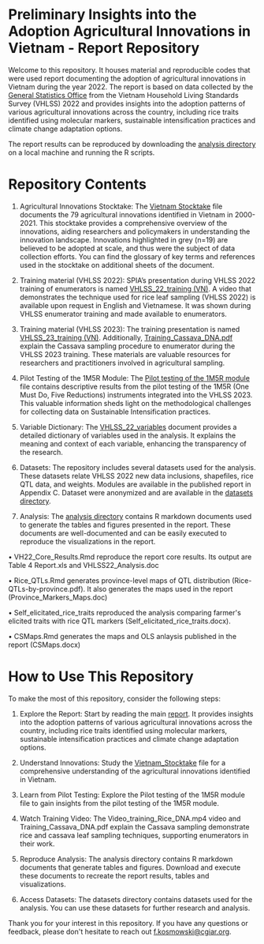 # Preliminary Insights into the Adoption Agricultural Innovations in Vietnam - Report Repository

Welcome to this repository. It houses material and reproducible codes that were used report documenting the adoption of agricultural innovations in Vietnam during the year 2022. The report is based on data collected by the [General Statistics Office](https://www.gso.gov.vn/en/homepage/) from the Vietnam Household Living Standards Survey (VHLSS) 2022 and provides insights into the adoption patterns of various agricultural innovations across the country, including rice traits identified using molecular markers, sustainable intensification practices and climate change adaptation options.

The report results can be reproduced by downloading the [analysis directory](https://raw.githubusercontent.com/CGIAR-SPIA/Vietnam-pre-report-2023/main/analysis) on a local machine and running the R scripts.

# Repository Contents

1.	Agricultural Innovations Stocktake: The [Vietnam Stocktake](https://raw.githubusercontent.com/CGIAR-SPIA/Vietnam-pre-report-2023/main/VN_Stocktake.xlsx) file documents the 79 agricultural innovations identified in Vietnam in 2000-2021. This stocktake provides a comprehensive overview of the innovations, aiding researchers and policymakers in understanding the innovation landscape. Innovations highlighted in grey (n=19) are believed to be adopted at scale, and thus were the subject of data collection efforts. You can find the glossary of key terms and references used in the stocktake on additional sheets of the document.
   
2. Training material (VHLSS 2022): SPIA’s presentation during VHLSS 2022 training of enumerators is named [VHLSS_22_training (VN)](https://raw.githubusercontent.com/CGIAR-SPIA/Vietnam-pre-report-2023/main/training/VHLSS_22_training_(VN).pdf). A video that demonstrates the technique used for rice leaf sampling (VHLSS 2022) is available upon request in English and Vietnamese. It was shown during VHLSS enumerator training and made available to enumerators.
   
3. Training material (VHLSS 2023): The training presentation is named [VHLSS_23_training (VN)](https://raw.githubusercontent.com/CGIAR-SPIA/Vietnam-pre-report-2023/main/training/VHLSS_23_training_(VN).pdf). Additionally, [Training_Cassava_DNA.pdf](https://raw.githubusercontent.com/CGIAR-SPIA/Vietnam-pre-report-2023/main/training/Training_Cassava_DNA.pdf) explain the Cassava sampling procedure to enumerator during the VHLSS 2023 training. These materials are valuable resources for researchers and practitioners involved in agricultural sampling.
   
4. Pilot Testing of the 1M5R Module: The [Pilot testing of the 1M5R module](https://raw.githubusercontent.com/CGIAR-SPIA/Vietnam-pre-report-2023/main/Pilot_testing_1M5R.html) file contains descriptive results from the pilot testing of the 1M5R (One Must Do, Five Reductions) instruments integrated into the VHLSS 2023. This valuable information sheds light on the methodological challenges for collecting data on Sustainable Intensification practices.
   
5. Variable Dictionary: The [VHLSS_22_variables](https://raw.githubusercontent.com/CGIAR-SPIA/Vietnam-pre-report-2023/main/datasets/VHLSS_22_variables.doc) document provides a detailed dictionary of variables used in the analysis. It explains the meaning and context of each variable, enhancing the transparency of the research.
   
6. Datasets: The repository includes several datasets used for the analysis. These datasets relate VHLSS 2022 new data inclusions, shapefiles, rice QTL data, and weights. Modules are available in the published report in Appendix C. Dataset were anonymized and are available in the [datasets directory](https://raw.githubusercontent.com/CGIAR-SPIA/Vietnam-pre-report-2023/main/datasets/).
    
7. Analysis: The [analysis directory](https://raw.githubusercontent.com/CGIAR-SPIA/Vietnam-pre-report-2023/main/analysis/) contains R markdown documents used to generate the tables and figures presented in the report. These documents are well-documented and can be easily executed to reproduce the visualizations in the report.
   
•	VH22_Core_Results.Rmd reproduce the report core results. Its output are Table 4 Report.xls and VHLSS22_Analysis.doc

•	Rice_QTLs.Rmd generates province-level maps of QTL distribution (Rice-QTLs-by-province.pdf). It also generates the maps used in the report (Province_Markers_Maps.doc)

•	Self_elicitated_rice_traits reproduced the analysis comparing farmer's elicited traits with rice QTL markers (Self_elicitated_rice_traits.docx).

•	CSMaps.Rmd generates the maps and OLS anlaysis published in the report (CSMaps.docx)

# How to Use This Repository

To make the most of this repository, consider the following steps:

1.	Explore the Report: Start by reading the main [report](). It provides insights into the adoption patterns of various agricultural innovations across the country, including rice traits identified using molecular markers, sustainable intensification practices and climate change adaptation options.
   
3.	Understand Innovations: Study the [Vietnam_Stocktake](https://raw.githubusercontent.com/CGIAR-SPIA/Vietnam-pre-report-2023/main/VN_Stocktake.xlsx) file for a comprehensive understanding of the agricultural innovations identified in Vietnam.
   
5.	Learn from Pilot Testing: Explore the Pilot testing of the 1M5R module file to gain insights from the pilot testing of the 1M5R module.
   
7.	Watch Training Video: The Video_training_Rice_DNA.mp4 video and Training_Cassava_DNA.pdf explain the Cassava sampling demonstrate rice and cassava leaf sampling techniques, supporting enumerators in their work.
   
9.	Reproduce Analysis: The analysis directory contains R markdown documents that generate tables and figures. Download and execute these documents to recreate the report results, tables and visualizations.
    
11.	Access Datasets: The datasets directory contains datasets used for the analysis. You can use these datasets for further research and analysis.
    
Thank you for your interest in this repository. If you have any questions or feedback, please don't hesitate to reach out f.kosmowski@cgiar.org.


